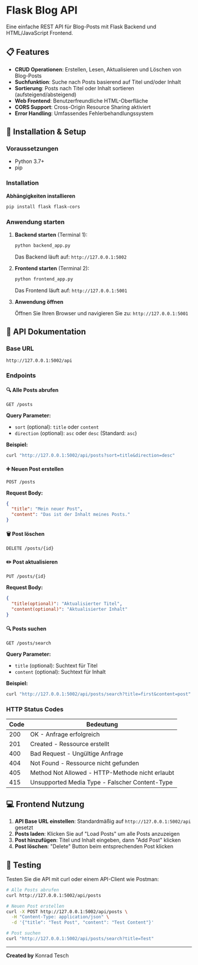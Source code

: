 # Flask Blog API

Eine einfache REST API für Blog-Posts mit Flask Backend und HTML/JavaScript Frontend.

## 📋 Features

- **CRUD Operationen**: Erstellen, Lesen, Aktualisieren und Löschen von Blog-Posts
- **Suchfunktion**: Suche nach Posts basierend auf Titel und/oder Inhalt
- **Sortierung**: Posts nach Titel oder Inhalt sortieren (aufsteigend/absteigend)
- **Web Frontend**: Benutzerfreundliche HTML-Oberfläche
- **CORS Support**: Cross-Origin Resource Sharing aktiviert
- **Error Handling**: Umfassendes Fehlerbehandlungssystem

## 🚀 Installation & Setup

### Voraussetzungen

- Python 3.7+
- pip

### Installation

**Abhängigkeiten installieren**
   ```bash
   pip install flask flask-cors
   ```

### Anwendung starten

1. **Backend starten** (Terminal 1):
   ```bash
   python backend_app.py
   ```
   Das Backend läuft auf: `http://127.0.0.1:5002`

2. **Frontend starten** (Terminal 2):
   ```bash
   python frontend_app.py
   ```
   Das Frontend läuft auf: `http://127.0.0.1:5001`

3. **Anwendung öffnen**
   
   Öffnen Sie Ihren Browser und navigieren Sie zu: `http://127.0.0.1:5001`

## 📖 API Dokumentation

### Base URL
```
http://127.0.0.1:5002/api
```

### Endpoints

#### 🔍 Alle Posts abrufen
```http
GET /posts
```

**Query Parameter:**
- `sort` (optional): `title` oder `content`
- `direction` (optional): `asc` oder `desc` (Standard: `asc`)

**Beispiel:**
```bash
curl "http://127.0.0.1:5002/api/posts?sort=title&direction=desc"
```

#### ➕ Neuen Post erstellen
```http
POST /posts
```

**Request Body:**
```json
{
  "title": "Mein neuer Post",
  "content": "Das ist der Inhalt meines Posts."
}
```

#### 🗑️ Post löschen
```http
DELETE /posts/{id}
```

#### ✏️ Post aktualisieren
```http
PUT /posts/{id}

```

**Request Body:**
```json
{
  "title(optional)": "Aktualisierter Titel",
  "content(optional)": "Aktualisierter Inhalt"
}
```

#### 🔍 Posts suchen
```http
GET /posts/search
```

**Query Parameter:**
- `title` (optional): Suchtext für Titel
- `content` (optional): Suchtext für Inhalt

**Beispiel:**
```bash
curl "http://127.0.0.1:5002/api/posts/search?title=first&content=post"
```

### HTTP Status Codes

| Code | Bedeutung |
|------|-----------|
| 200  | OK - Anfrage erfolgreich |
| 201  | Created - Ressource erstellt |
| 400  | Bad Request - Ungültige Anfrage |
| 404  | Not Found - Ressource nicht gefunden |
| 405  | Method Not Allowed - HTTP-Methode nicht erlaubt |
| 415  | Unsupported Media Type - Falscher Content-Type |

## 💻 Frontend Nutzung

1. **API Base URL einstellen**: Standardmäßig auf `http://127.0.0.1:5002/api` gesetzt
2. **Posts laden**: Klicken Sie auf "Load Posts" um alle Posts anzuzeigen
3. **Post hinzufügen**: Titel und Inhalt eingeben, dann "Add Post" klicken
4. **Post löschen**: "Delete" Button beim entsprechenden Post klicken

## 🧪 Testing

Testen Sie die API mit curl oder einem API-Client wie Postman:

```bash
# Alle Posts abrufen
curl http://127.0.0.1:5002/api/posts

# Neuen Post erstellen
curl -X POST http://127.0.0.1:5002/api/posts \
  -H "Content-Type: application/json" \
  -d '{"title": "Test Post", "content": "Test Content"}'

# Post suchen
curl "http://127.0.0.1:5002/api/posts/search?title=Test"
```
---

**Created by** Konrad Tesch
